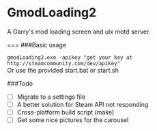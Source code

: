 # GmodLoading2

A Garry's mod loading screen and ulx motd server.

===
###Basic usage

`gmodLoading2.exe -apikey "get your key at http://steamcommunity.com/dev/apikey"`  
Or use the provided start.bat or start.sh

###Todo
- [ ] Migrate to a settings file
- [ ] A better solution for Steam API not responding
- [ ] Cross-platform build script (make)
- [ ] Get some nice pictures for the carousel

